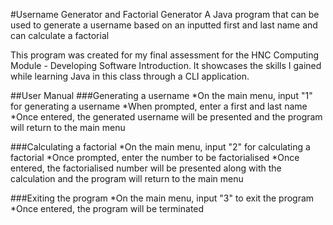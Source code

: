 #Username Generator and Factorial Generator
A Java program that can be used to generate a username based on an inputted first and last name and can calculate a factorial

This program was created for my final assessment for the HNC Computing Module - Developing Software Introduction. It showcases the skills I gained while learning Java in this class through a CLI application.

##User Manual
###Generating a username
*On the main menu, input "1" for generating a username
*When prompted, enter a first and last name
*Once entered, the generated username will be presented and the program will return to the main menu

###Calculating a factorial
*On the main menu, input "2" for calculating a factorial
*Once prompted, enter the number to be factorialised
*Once entered, the factorialised number will be presented along with the calculation and the program will return to the main menu

###Exiting the program
*On the main menu, input "3" to exit the program
*Once entered, the program will be terminated
